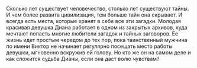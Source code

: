 <!--2025-02-16 12:11:18-->
Сколько лет существует человечество, столько лет существуют тайны. И чем более развита цивилизация, тем больше тайн она скрывает. И всегда есть места, которые хранят в себе все эти загадки. Молодая красивая девушка Диана работает в одном из закрытых архивов, куда мечтают попасть многие любители загадок и тайных заговоров. Ее жизнь идет простым чередом до тех пор, пока таинственный мужчина по имени Виктор не начинает регулярно посещать место работы девушки, мгновенно вскружив ей голову. Но кто же он на самом деле и как сложится судьба Дианы, если она даст волю чувствам?